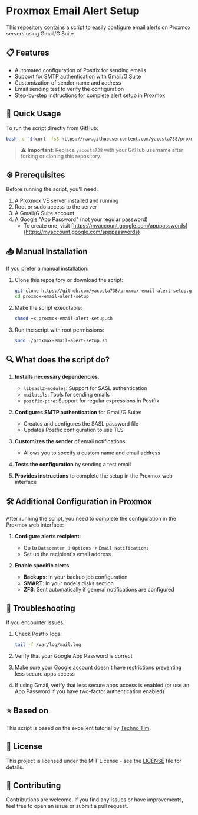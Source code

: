 # Proxmox Email Alert Setup

This repository contains a script to easily configure email alerts on Proxmox servers using Gmail/G Suite.

## 📋 Features

- Automated configuration of Postfix for sending emails
- Support for SMTP authentication with Gmail/G Suite
- Customization of sender name and address
- Email sending test to verify the configuration
- Step-by-step instructions for complete alert setup in Proxmox

## 🚀 Quick Usage

To run the script directly from GitHub:

```bash
bash -c "$(curl -fsS https://raw.githubusercontent.com/yacosta738/proxmox-email-alert-setup/main/proxmox-email-alert-setup.sh)"
```

> ⚠️ **Important**: Replace `yacosta738` with your GitHub username after forking or cloning this repository.

## ⚙️ Prerequisites

Before running the script, you'll need:

1. A Proxmox VE server installed and running
2. Root or sudo access to the server
3. A Gmail/G Suite account
4. A Google "App Password" (not your regular password)
   - To create one, visit [https://myaccount.google.com/apppasswords](https://myaccount.google.com/apppasswords)

## 📥 Manual Installation

If you prefer a manual installation:

1. Clone this repository or download the script:

   ```bash
   git clone https://github.com/yacosta738/proxmox-email-alert-setup.git
   cd proxmox-email-alert-setup
   ```

2. Make the script executable:

   ```bash
   chmod +x proxmox-email-alert-setup.sh
   ```

3. Run the script with root permissions:

   ```bash
   sudo ./proxmox-email-alert-setup.sh
   ```

## 🔍 What does the script do?

1. **Installs necessary dependencies**:
   - `libsasl2-modules`: Support for SASL authentication
   - `mailutils`: Tools for sending emails
   - `postfix-pcre`: Support for regular expressions in Postfix

2. **Configures SMTP authentication** for Gmail/G Suite:
   - Creates and configures the SASL password file
   - Updates Postfix configuration to use TLS

3. **Customizes the sender** of email notifications:
   - Allows you to specify a custom name and email address

4. **Tests the configuration** by sending a test email

5. **Provides instructions** to complete the setup in the Proxmox web interface

## 🛠️ Additional Configuration in Proxmox

After running the script, you need to complete the configuration in the Proxmox web interface:

1. **Configure alerts recipient**:
   - Go to `Datacenter` -> `Options` -> `Email Notifications`
   - Set up the recipient's email address

2. **Enable specific alerts**:
   - **Backups**: In your backup job configuration
   - **SMART**: In your node's disks section
   - **ZFS**: Sent automatically if general notifications are configured

## 📝 Troubleshooting

If you encounter issues:

1. Check Postfix logs:

   ```bash
   tail -f /var/log/mail.log
   ```

2. Verify that your Google App Password is correct

3. Make sure your Google account doesn't have restrictions preventing less secure apps access

4. If using Gmail, verify that less secure apps access is enabled (or use an App Password if you have two-factor authentication enabled)

## ⭐ Based on

This script is based on the excellent tutorial by [Techno Tim](https://technotim.live/posts/proxmox-alerts/).

## 📄 License

This project is licensed under the MIT License - see the [LICENSE](LICENSE) file for details.

## 🤝 Contributing

Contributions are welcome. If you find any issues or have improvements, feel free to open an issue or submit a pull request.
